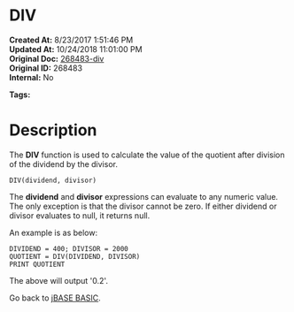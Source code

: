 # DIV

**Created At:** 8/23/2017 1:51:46 PM  
**Updated At:** 10/24/2018 11:01:00 PM  
**Original Doc:** [268483-div](https://docs.jbase.com/36868-jbase-basic/268483-div)  
**Original ID:** 268483  
**Internal:** No  

**Tags:**
<badge text='mathematical operations' vertical='middle' />

# Description

The **DIV** function is used to calculate the value of the quotient after division of the dividend by the divisor.

```
DIV(dividend, divisor)
```

The **dividend** and **divisor** expressions can evaluate to any numeric value. The only exception is that the divisor cannot be zero. If either dividend or divisor evaluates to null, it returns null.

An example is as below:

```
DIVIDEND = 400; DIVISOR = 2000
QUOTIENT = DIV(DIVIDEND, DIVISOR)
PRINT QUOTIENT
```



The above will output '0.2'.



Go back to [jBASE BASIC](./../jbase-basic-programmers-reference-guide).

